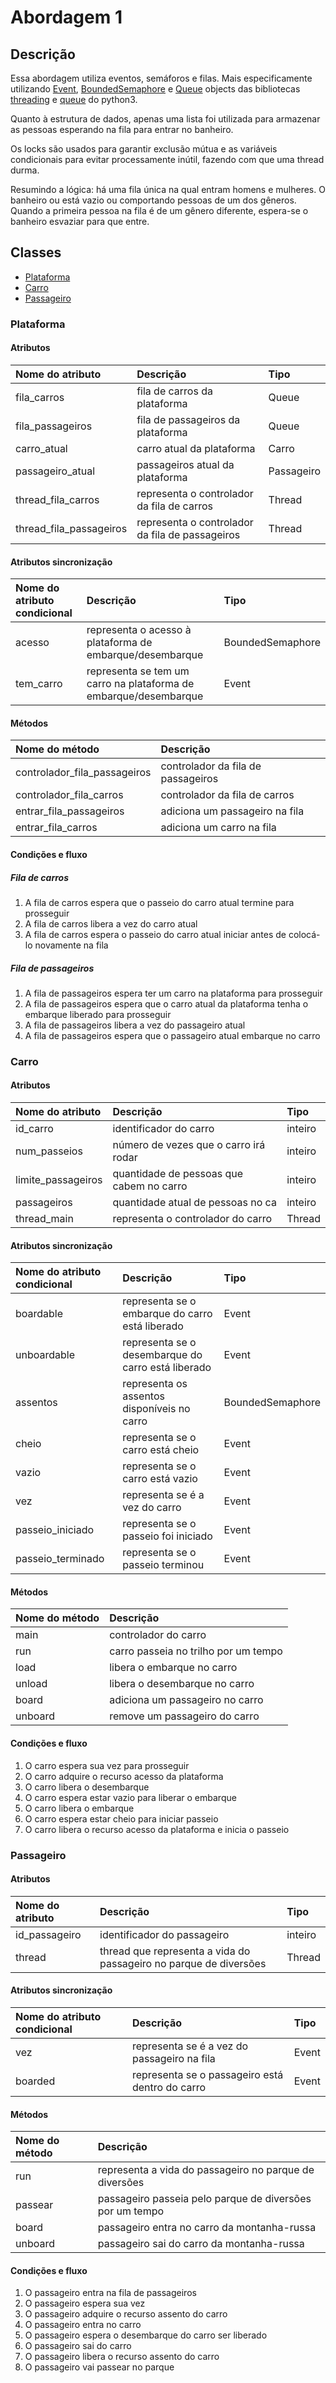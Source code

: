 # Abordagem 1

## Descrição

Essa abordagem utiliza eventos, semáforos e filas. Mais especificamente utilizando [Event](https://docs.python.org/3/library/threading.html#event-objects), [BoundedSemaphore](https://docs.python.org/3/library/threading.html#semaphore-objects) e [Queue](https://docs.python.org/3/library/queue.html#queue-objects) objects das bibliotecas [threading](https://docs.python.org/3/library/threading.html) e  [queue](https://docs.python.org/3/library/queue.html) do python3.

Quanto à estrutura de dados, apenas uma lista foi utilizada para armazenar as pessoas esperando na fila para entrar no banheiro.

Os locks são usados para garantir exclusão mútua e as variáveis condicionais para evitar processamente inútil, fazendo com que uma thread durma.

Resumindo a lógica: há uma fila única na qual entram homens e mulheres. O banheiro ou está vazio ou comportando pessoas de um dos gêneros. Quando a primeira pessoa na fila é de um gênero diferente, espera-se o banheiro esvaziar para que entre.

## Classes

* [Plataforma](#plataforma)
* [Carro](#carro)
* [Passageiro](#passageiro)

### Plataforma

#### Atributos

| Nome do atributo | Descrição | Tipo |
| :--- | :--- | :--- |
| fila\_carros | fila de carros da plataforma | Queue |
| fila\_passageiros | fila de passageiros da plataforma | Queue |
| carro\_atual | carro atual da plataforma | Carro |
| passageiro\_atual | passageiros atual da plataforma | Passageiro |
| thread\_fila\_carros | representa o controlador da fila de carros | Thread |
| thread\_fila\_passageiros | representa o controlador da fila de passageiros | Thread |

#### Atributos sincronização

| Nome do atributo condicional | Descrição | Tipo |
| :--- | :--- | :--- |
| acesso | representa o acesso à plataforma de embarque/desembarque | BoundedSemaphore |
| tem\_carro | representa se tem um carro na plataforma de embarque/desembarque | Event |

#### Métodos

| Nome do método | Descrição |
| :--- | :--- |
| controlador\_fila\_passageiros | controlador da fila de passageiros |
| controlador\_fila\_carros | controlador da fila de carros |
| entrar\_fila\_passageiros | adiciona um passageiro na fila |
| entrar\_fila\_carros | adiciona um carro na fila |

#### Condições e fluxo

##### Fila de carros

1. A fila de carros espera que o passeio do carro atual termine para prosseguir
2. A fila de carros libera a vez do carro atual
3. A fila de carros espera o passeio do carro atual iniciar antes de colocá-lo novamente na fila

##### Fila de passageiros

1. A fila de passageiros espera ter um carro  na plataforma para prosseguir
2. A fila de passageiros espera que o carro atual da plataforma tenha o embarque liberado para prosseguir
3. A fila de passageiros libera a vez do passageiro atual
4. A fila de passageiros espera que o passageiro atual embarque no carro

### Carro

#### Atributos

| Nome do atributo | Descrição | Tipo |
| :--- | :--- | :--- |
| id\_carro | identificador do carro | inteiro |
| num\_passeios | número de vezes que o carro irá rodar | inteiro |
| limite\_passageiros | quantidade de pessoas que cabem no carro | inteiro |
| passageiros | quantidade atual de pessoas no ca | inteiro |
| thread\_main | representa o controlador do carro | Thread |

#### Atributos sincronização

| Nome do atributo condicional | Descrição | Tipo |
| :--- | :--- | :--- |
| boardable | representa se o embarque do carro está liberado | Event |
| unboardable | representa se o desembarque do carro está liberado | Event |
| assentos | representa os assentos disponíveis no carro | BoundedSemaphore |
| cheio | representa se o carro está cheio | Event |
| vazio | representa se o carro está vazio | Event |
| vez | representa se é a vez do carro | Event |
| passeio\_iniciado | representa se o passeio foi iniciado | Event |
| passeio\_terminado | representa se o passeio terminou | Event |

#### Métodos

| Nome do método | Descrição |
| :--- | :--- |
| main | controlador do carro |
| run | carro passeia no trilho por um tempo |
| load | libera o embarque no carro |
| unload | libera o desembarque no carro |
| board | adiciona um passageiro no carro |
| unboard | remove um passageiro do carro |

#### Condições e fluxo

1. O carro espera sua vez para prosseguir
2. O carro adquire o recurso acesso da plataforma
3. O carro libera o desembarque
4. O carro espera estar vazio para liberar o embarque
5. O carro libera o embarque
6. O carro espera estar cheio para iniciar passeio
7. O carro libera o recurso acesso da plataforma e inicia o passeio

### Passageiro

#### Atributos

| Nome do atributo | Descrição | Tipo |
| :--- | :--- | :--- |
| id\_passageiro | identificador do passageiro | inteiro |
| thread | thread que representa a vida do passageiro no parque de diversões | Thread |

#### Atributos sincronização

| Nome do atributo condicional | Descrição | Tipo |
| :--- | :--- | :--- |
| vez | representa se é a vez do passageiro na fila | Event |
| boarded | representa se o passageiro está dentro do carro | Event |

#### Métodos

| Nome do método | Descrição |
| :--- | :--- |
| run | representa a vida do passageiro no parque de diversões |
| passear | passageiro passeia pelo parque de diversões por um tempo |
| board | passageiro entra no carro da montanha-russa |
| unboard | passageiro sai do carro da montanha-russa |

#### Condições e fluxo

1. O passageiro entra na fila de passageiros
2. O passageiro espera sua vez
3. O passageiro adquire o recurso assento do carro
4. O passageiro entra no carro
5. O passageiro espera o desembarque do carro ser liberado
6. O passageiro sai do carro
7. O passageiro libera o recurso assento do carro
8. O passageiro vai passear no parque



